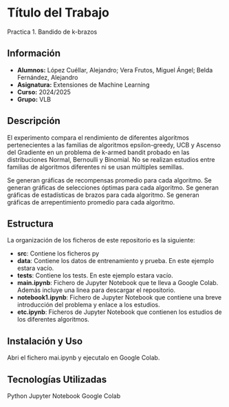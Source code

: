 # Título del Trabajo
Practica 1. Bandido de k-brazos
## Información
- **Alumnos:** López Cuéllar, Alejandro;  Vera Frutos, Miguel Ángel; Belda Fernández, Alejandro
- **Asignatura:** Extensiones de Machine Learning
- **Curso:** 2024/2025
- **Grupo:** VLB
## Descripción
El experimento compara el rendimiento de diferentes algoritmos pertenecientes a las familias de algoritmos epsilon-greedy, UCB y Ascenso del Gradiente en un problema de k-armed bandit probado en las distribuciones Normal, Bernoulli y Binomial. No se realizan estudios entre familias de algoritmos diferentes ni se usan múltiples semillas.

Se generan gráficas de recompensas promedio para cada algoritmo.
Se generan gráficas de selecciones óptimas para cada algoritmo.
Se generan gráficas de estadísticas de brazos para cada algoritmo.
Se generan gráficas de arrepentimiento promedio para cada algoritmo.

## Estructura
La organización de los ficheros de este repositorio es la siguiente:

- **src**: Contiene los ficheros py 
- **data**: Contiene los datos de entrenamiento y prueba. En este ejemplo estara vacío.
- **tests**: Contiene los tests. En este ejemplo estara vacío.
- **main.ipynb**: Fichero de Jupyter Notebook que te lleva a Google Colab. Además incluye una linea para descargar el repositorio.
- **notebook1.ipynb**: Fichero de Jupyter Notebook que contiene una breve introducción del problema y enlace a los estudios.
- **etc.ipynb**: Ficheros de Jupyter Notebook que contienen los estudios de los diferentes algoritmos.
## Instalación y Uso
Abri el fichero mai.ipynb y ejecutalo en Google Colab.
## Tecnologías Utilizadas
Python
Jupyter Notebook
Google Colab
